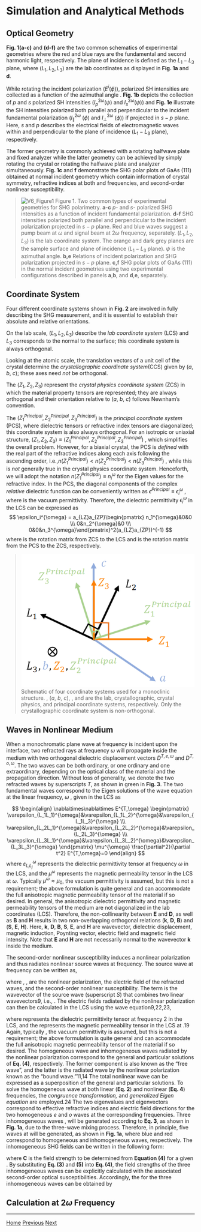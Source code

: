 # Simulation and Analytical Methods
## Optical Geometry

**Fig. 1(a-c)** and **(d-f)** are the two common schematics of experimental geometries where the red and blue rays are the fundamental and second harmonic light, respectively. The plane of incidence is defined as the $L_1 - L_3$ plane, where $(L_1,L_2,L_3)$ are the lab coordinates as displayed in **Fig. 1a** and **d**.

While rotating the incident polarization ($E$$^i$($\phi$)), polarized SH intensities are collected as a function of the azimuthal angle . **Fig. 1b** depicts the collection of _p_ and _s_ polarized SH intensities ($I_p^{2\omega} (\psi)$ and $I_s^{2\omega} (\psi)$) and **Fig. 1e** illustrate the SH intensities polarized both parallel and perpendicular to the incident fundamental polarization ($I$$_\parallel$$^2$$^\omega$ ($\phi$) and $I$$_\perp$$^2$$^\omega$ ($\phi$)) if projected in $s - p$ plane. Here,  _s_ and _p_ describes the electrical fields of electromagnetic waves within and perpendicular to the plane of incidence ($L_1 - L_3$ plane), respectively.

The former geometry is commonly achieved with a rotating halfwave plate and fixed analyzer while the latter geometry can be achieved by simply rotating the crystal or rotating the halfwave plate and analyzer simultaneously. **Fig. 1c** and **f** demonstrate the SHG polar plots of GaAs (111) obtained at normal incident geometry which contain information of crystal symmetry, refractive indices at both  and  frequencies, and second-order nonlinear susceptibility.


>![V6_Figure1](img/V6_Figure1.png)
Figure 1. Two common types of experimental geometries for SHG polarimetry. **a-c** _p_- and _s_- polarized SHG intensities as a function of incident fundamental polarization. **d-f** SHG intensities polarized both parallel and perpendicular to the incident polarization projected in $s - p$ plane. Red and blue waves suggest a pump beam at $\omega$ and signal beam at $2\omega$ frequency, separately. $(L_1,L_2,L_3)$ is the lab coordinate system. The orange and dark grey planes are the sample surface and plane of incidence ($L_1 - L_3$ plane).  $\psi$ is the azimuthal angle. **b,e** Relations of incident polarization and SHG polarization projected in $s - p$ plane. **c,f** SHG polar plots of GaAs (111) in the normal incident geometries using two experimental configurations described in panels **a**,**b**, and **d**,**e**, separately.


## Coordinate System

Four different coordinate systems shown in **Fig. 2** are involved in fully describing the SHG measurement, and it is essential to establish their absolute and relative orientations.

On the lab scale, $(L_1,L_2,L_3)$ describe the _lab coordinate system_ (LCS) and $L_3$ corresponds to the normal to the surface; this coordinate system is always orthogonal. 

Looking at the atomic scale, the translation vectors of a unit cell of the crystal determine the _crystallographic coordinate system_(CCS) given by (_a_, _b_, _c_); these axes need _not_ be orthogonal.

The $(Z_1,Z_2,Z_3)$ represent the _crystal_ _physics coordinate system_ (ZCS) in which the material property tensors are represented; they are always orthogonal and their orientation relative to (_a_, _b_, _c_) follows Newnham’s convention.

The $(Z_1^{Principal},Z_2^{Principal},Z_3^{Principal})$ is the _principal coordinate system_ (PCS), where dielectric tensors or refractive index tensors are diagonalized; this coordinate system is also always orthogonal. For an isotropic or uniaxial structure, $(Z_1,Z_2,Z_3)\equiv (Z_1^{Principal},Z_2^{Principal},Z_3^{Principal})$ , which simplifies the overall problem. However, for a biaxial crystal, the PCS is _defined_ with the real part of the refractive indices along each axis following the ascending order, i.e.,$n(Z_1^{Principal})<n(Z_2^{Principal})<n(Z_3^{Principal})$ , while this is _not_ generally true in the crystal physics coordinate system. Henceforth, we will adopt the notation $n(Z_1^{Principal}) \equiv n_i^{\omega}$  for the Eigen values for the refractive index. In the PCS, the diagonal components of the complex _relative_ dielectric function can be conveniently written as $\epsilon^{Principal} \equiv \epsilon_i^{\omega}$ , where  is the vacuum permittivity. Therefore, the dielectric permittivity $\epsilon_i^{\omega}$ in the LCS can be expressed as
$$
\epsilon_i^{\omega} = a_{LZ}a_{ZP}\begin{pmatrix} n_1^{\omega}&0&0 \\\ 0&n_2^{\omega}&0 \\\ 0&0&n_3^{\omega}\end{pmatrix}^2(a_{LZ}a_{ZP})^{-1}
$$where  is the rotation matrix from ZCS to the LCS and  is the rotation matrix from the PCS to the ZCS, respectively.

>
>![Coordinate](img/Coordinate.png)
Schematic of four coordinate systems used for a monoclinic structure. , (_a_, _b_, _c_), , and  are the lab, crystallographic, crystal physics, and principal coordinate systems, respectively. Only the crystallographic coordinate system is non-orthogonal.

## Waves in Nonlinear Medium

When a monochromatic plane wave at frequency  is incident upon the interface, two refracted rays at frequency $\omega$ will propagate inside the medium with two orthogonal dielectric displacement vectors $D^{T,e,\omega}$ and $D^{T,o,\omega}$. The two waves can be both ordinary, or one ordinary and one extraordinary, depending on the optical class of the material and the propagation direction. Without loss of generality, we denote the two refracted waves by superscripts _T_, as shown in green in **Fig. 3**. The two fundamental waves correspond to the Eigen solutions of the wave equation at the linear frequency, $\omega$ , given in the LCS as

$$
\begin{align}
\nabla\times\nabla\times E^{T,\omega}
\begin{pmatrix} \varepsilon_{L_1L_1}^{\omega}&\varepsilon_{L_1L_2}^{\omega}&\varepsilon_{L_1L_3}^{\omega} \\\ \varepsilon_{L_2L_1}^{\omega}&\varepsilon_{L_2L_2}^{\omega}&\varepsilon_{L_2L_3}^{\omega} \\\ \varepsilon_{L_3L_1}^{\omega}&\varepsilon_{L_3L_2}^{\omega}&\varepsilon_{L_3L_3}^{\omega}
\end{pmatrix}
\mu^{\omega}
\frac{\partial^2}{\partial t^2}
E^{T,\omega}=0
\end{align}
$$
where $\varepsilon_{L_iL_j}^{\omega}$ represents the dielectric permittivity tensor at frequency $\omega$ in the LCS, and the $\mu^{\omega}$ represents the magnetic permeability tensor in the LCS at $\omega$. Typically $\mu^{\omega}\approx\mu_0$, the vacuum permittivity is assumed, but this is not a requirement; the above formulation is quite general and can accommodate the full anisotropic magnetic permeability tensor of the material if so desired. In general, the anisotropic dielectric permittivity and magnetic permeability tensors of the medium are not diagonalized in the lab coordinates (LCS). Therefore, the non-collinearity between $\pmb{E}$ and $\pmb{D}$, as well as $\pmb{B}$ and $\pmb{H}$ results in two non-overlapping orthogonal relations ($\pmb{k}$, $\pmb{D}$, $\pmb{B}$) and ($\pmb{S}$, $\pmb{E}$, $\pmb{H}$). Here, $\pmb{k}$, $\pmb{D}$, $\pmb{B}$, $\pmb{S}$, $\pmb{E}$, and $\pmb{H}$ are wavevector, dielectric displacement, magnetic induction, Poynting vector, electric field and magnetic field intensity. Note that $\pmb{E}$ and $\pmb{H}$ are not necessarily normal to the wavevector $\pmb{k}$ inside the medium.

The second-order nonlinear susceptibility induces a nonlinear polarization and thus radiates nonlinear source waves at  frequency. The source wave at  frequency can be written as,

where , ,  are the nonlinear polarization, the electric field of the refracted  waves, and the second-order nonlinear susceptibility. The term  is the wavevector of the source wave (superscript _S_) that combines two linear wavevectors9, i.e., . The electric fields radiated by the nonlinear polarization can then be calculated in the LCS using the wave equation9,22,23,

where  represents the dielectric permittivity tensor at frequency 2 in the LCS, and the  represents the magnetic permeability tensor in the LCS at .19 Again, typically , the vacuum permittivity is assumed, but this is not a requirement; the above formulation is quite general and can accommodate the full anisotropic magnetic permeability tensor of the material if so desired. The homogeneous wave and inhomogeneous waves radiated by the nonlinear polarization correspond to the general and particular solutions of **Eq. (4)**, respectively. The former component is also known as the “free wave”, and the latter is the radiated wave by the nonlinear polarization known as the “bound wave.”11,14 The total nonlinear wave can be expressed as a superposition of the general and particular solutions. To solve the homogeneous wave at both linear (**Eq. 2**) and nonlinear (**Eq. 4**) frequencies, the _congruence transformation,_ and _generalized Eigen equation_ are employed.24 The two eigenvalues and eigenvectors correspond to effective refractive indices and electric field directions for the two homogeneous _e_ and _o_ waves at the corresponding frequencies. Three inhomogeneous waves , will be generated according to **Eq. 3**, as shown in **Fig. 1a**, due to the three-wave mixing process. Therefore, in principle, five waves at  will be generated, as shown in **Fig. 1a**, where blue and red correspond to homogeneous and inhomogeneous waves, respectively. The inhomogeneous SHG fields can be written in the following form:

where **C** is the field strength to be determined from **Equation (4)** for a given . By substituting **Eq. (3)** and **(5)** into **Eq. (4)**, the field strengths of the three inhomogeneous waves can be explicitly calculated with the associated second-order optical susceptibilities. Accordingly, the  for the three inhomogeneous waves can be obtained by

## Calculation at $2\omega$ Frequency

___
[Home](index) 
[Previous](examples.md)
[Next](FAQ.md)  